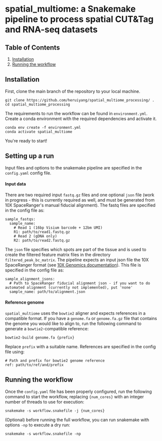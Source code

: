 # spatial_multiome: a Snakemake pipeline to process spatial CUT&Tag and RNA-seq datasets

## Table of Contents

1. [Installation](#installation)
2. [Running the workflow](#running-the-workflow)

## Installation

First, clone the main branch of the repository to your local machine.

```
git clone https://github.com/heruiyang/spatial_multiome_processing/ .
cd spatial_multiome_processing
```

The requirements to run the workflow can be found in `environment.yml`. Create a conda environment with the required dependencies and activate it.

```
conda env create -f environment.yml
conda activate spatial_multiome
```

You're ready to start!

## Setting up a run

Input files and options to the snakemake pipeline are specified in the `config.yaml` config file.

#### Input data

There are two required input `fastq.gz` files and one optional `json` file (work in progress - this is currently required as well, and must be generated from 10X SpaceRanger's manual fiducial alignment). The fastq files are specified in the config file as:

```
sample_fastqs:
  sample_name:
    # Read 1 (16bp Visium barcode + 12bm UMI)
    R1: path/to/read1.fastq.gz
    # Read 2 (gDNA only)
    R2: path/to/read2.fastq.gz
```

The `json` file specifies which spots are part of the tissue and is used to create the filtered feature matrix files in the directory `filtered_peak_bc_matrix`. The pipeline expects an input json file the 10X SpaceRanger format (see [10X Genomics documentation](https://www.10xgenomics.com/support/software/space-ranger/analysis/inputs/image-fiducial-alignment)). This file is specified in the config file as:

```
sample_alignment_jsons:
  # Path to SpaceRanger fiducial alignment json - if you want to do automated alignment (currently not implemented), put 'none' 
  sample_name: path/to/alignment.json
```

#### Reference genome

`spatial_multiome` uses the `bowtie2` aligner and expects references in a compatible format. If you have a `genome.fa` or `genome.fa.gz` file that contains the genome you would like to align to, run the following command to generate a `bowtie2`-compatible reference:

```
bowtie2-build genome.fa {prefix}
```

Replace `prefix` with a suitable name. References are specified in the config file using:

```
# Path and prefix for bowtie2 genome reference
ref: path/to/ref/and/prefix
```

## Running the workflow

Once the `config.yaml` file has been properly configured, run the following command to start the workflow, replacing `{num_cores}` with an integer number of threads to use for execution:

```
snakemake -s workflow.snakefile -j {num_cores}
```

(Optional) before running the full workflow, you can run snakemake with options `-np` to execute a dry run:

```
snakemake -s workflow.snakefile -np
```



